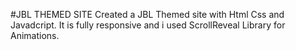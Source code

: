 #JBL THEMED SITE
Created a JBL Themed site with Html Css and Javadcript. It is fully responsive and i used ScrollReveal Library for Animations.